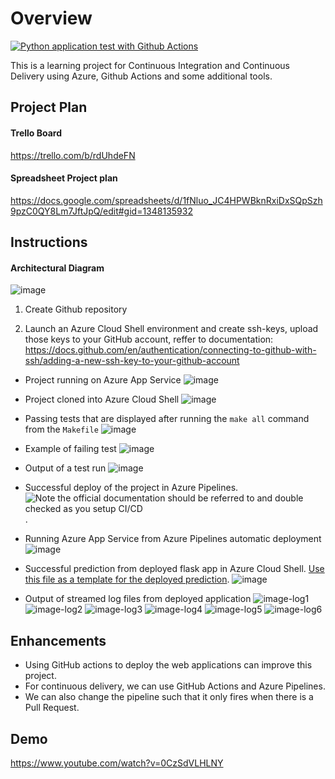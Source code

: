 # Overview

[![Python application test with Github Actions](https://github.com/bkelava/Building-CI-CD-pipeline/actions/workflows/pylint.yml/badge.svg)](https://github.com/bkelava/Building-CI-CD-pipeline/actions/workflows/pylint.yml)

This is a learning project for Continuous Integration and Continuous Delivery using Azure, Github Actions and some additional tools.

## Project Plan

#### Trello Board
https://trello.com/b/rdUhdeFN

#### Spreadsheet Project plan
https://docs.google.com/spreadsheets/d/1fNluo_JC4HPWBknRxiDxSQpSzh9pzC0QY8Lm7JftJpQ/edit#gid=1348135932

## Instructions

#### Architectural Diagram
![image](images/diagram.png)

1. Create Github repository

2. Launch an Azure Cloud Shell environment and create ssh-keys, upload those keys to your GitHub account, reffer to documentation: https://docs.github.com/en/authentication/connecting-to-github-with-ssh/adding-a-new-ssh-key-to-your-github-account

* Project running on Azure App Service
![image](images/2021-11-04_10h58_56.png)

* Project cloned into Azure Cloud Shell
![image](images/creating-repo-with-ssh.png)

* Passing tests that are displayed after running the `make all` command from the `Makefile`
![image](images/test_pass.png)

* Example of failing test
![image](images/test-fail.png)

* Output of a test run
![image](images/git-build-pass.png)

* Successful deploy of the project in Azure Pipelines.  ![Note the official documentation should be referred to and double checked as you setup CI/CD](https://docs.microsoft.com/en-us/azure/devops/pipelines/ecosystems/python-webapp?view=azure-devops).

* Running Azure App Service from Azure Pipelines automatic deployment
![image](images/az-devops-test.png)

* Successful prediction from deployed flask app in Azure Cloud Shell.  [Use this file as a template for the deployed prediction](https://github.com/udacity/nd082-Azure-Cloud-DevOps-Starter-Code/blob/master/C2-AgileDevelopmentwithAzure/project/starter_files/flask-sklearn/make_predict_azure_app.sh).
![image](images/prediction.png)

* Output of streamed log files from deployed application
![image-log1](images/logs/log1.png)
![image-log2](images/logs/log2.png)
![image-log3](images/logs/log3.png)
![image-log4](images/logs/log4.png)
![image-log5](images/logs/log5.png)
![image-log6](images/logs/log6.png)

## Enhancements

* Using GitHub actions to deploy the web applications can improve this project. 
* For continuous delivery, we can use GitHub Actions and Azure Pipelines. 
* We can also change the pipeline such that it only fires when there is a Pull Request.

## Demo

https://www.youtube.com/watch?v=0CzSdVLHLNY
